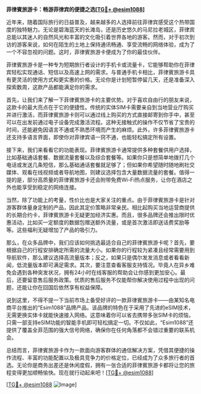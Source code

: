 **菲律賓旅游卡：畅游菲律宾的便捷之选[[TG💪+ @esim1088](https://t.me/s/esim1088)]**

近年来，随着国际旅行的日益普及，越来越多的人选择前往菲律宾感受这个热带国度的独特魅力。无论是碧海蓝天的长滩岛，还是历史悠久的马尼拉老城区，菲律宾总能以其迷人的自然风光和丰富的文化吸引着世界各地的游客。然而，对于初次到访的游客来说，如何在陌生的土地上保持通讯畅通、享受流畅的网络体验，成为了一个不容忽视的问题。这时，菲律賓旅游卡便成为了你的最佳伙伴。

菲律賓旅游卡是一种专为短期旅行者设计的手机卡或流量卡，它能够帮助你在菲律宾轻松实现通话、短信以及高速上网的需求。与普通手机卡相比，菲律賓旅游卡具有更灵活的使用方式和更实惠的价格。无论你是计划短暂停留几天，还是准备深入探索数周，这款产品都能满足你的需求。

首先，让我们来了解一下菲律賓旅游卡的主要优势。对于喜欢自由行的朋友来说，这款卡的最大亮点在于它的便捷性。传统的实体SIM卡需要亲自到当地营业厅购买并进行激活，而菲律賓旅游卡则可以通过线上购买的方式直接邮寄到你手中，甚至可以在出发前通过电子设备完成激活流程。这种无接触式的操作不仅节省了宝贵的时间，还能避免因语言不通或不熟悉环境而产生的麻烦。此外，许多菲律賓旅游卡还支持多语言界面，即使你对菲律宾语一窍不通，也能轻松搞定所有设置。

接下来，我们来看看它的功能表现。菲律賓旅游卡通常提供多种套餐供用户选择，比如基础通话套餐、数据流量套餐以及综合套餐等。如果你只是想简单地拨打几个电话或发送几条短信，那么基础通话套餐就足够了；但如果你希望随时随地刷社交媒体、观看在线视频或者导航地图，则建议选择包含大量数据流量的套餐。值得一提的是，部分高质量的菲律賓旅游卡还会附带免费Wi-Fi热点服务，让你在酒店之外也能享受到稳定的网络连接。

当然，除了功能上的考量，性价比也是大家关注的重点。由于菲律賓旅游卡是针对游客群体量身定制的产品，因此其定价策略非常亲民。相比起购买当地运营商提供的长期合约卡，菲律賓旅游卡无疑更加经济实惠。而且，很多品牌还会推出限时优惠活动，比如买一定额度的数据包赠送额外流量，或是首次激活即送话费奖励等等。这些福利无疑增加了产品的吸引力。

那么，在众多品牌中，我们应该如何挑选最适合自己的菲律賓旅游卡呢？首先，要根据自己的行程安排确定所需的流量大小。如果你的行程较为紧凑且经常需要用到导航软件，那么建议选择高流量版本；反之，如果只是偶尔发发消息或者看看新闻，低流量版本即可满足需求。其次，要注意查看客服支持情况。毕竟人在异乡难免会遇到各种突发状况，拥有24小时在线客服的帮助会让你感到更加安心。最后，还要留意售后服务政策。优质的售后服务不仅能帮你解决使用过程中出现的问题，还能让你在回国后依然享有权益保障。

说到这里，不得不提一下当前市场上备受好评的一款菲律賓旅游卡——由某知名电商平台推出的“Esim1088”品牌产品。该品牌的特色在于采用了先进的eSIM技术，无需更换实体卡就能快速接入网络。这意味着你可以省去携带多张SIM卡的烦恼，只需一部支持eSIM功能的智能手机即可轻松搞定一切。不仅如此，“Esim1088”还提供了覆盖全菲范围的强大信号网络，确保你在任何角落都不会错过重要的联系机会。

总结而言，菲律賓旅游卡作为一款面向游客群体的通信解决方案，凭借其便捷的操作流程、丰富的功能配置以及极具竞争力的价格定位，已经成为了众多旅行者的首选。无论你是商务出差还是休闲度假，拥有一张合适的菲律賓旅游卡都将让您的旅程变得更加顺畅愉快。现在就行动起来吧！[[TG💪+ @esim1088](https://t.me/s/esim1088)]

[[TG💪+ @esim1088](https://t.me/s/esim1088) ![Image](https://i.postimg.cc/4NQfJmqS/Snipaste-2025-05-13-00-14-12.png)]